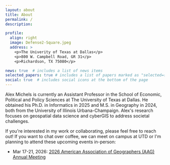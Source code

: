 ```yaml
---
layout: about
title: About
permalink: /
description:

profile:
  align: right
  image: Defense2-Square.jpeg
  address: >
    <p>The Univerity of Texas at Dallas</p>
    <p>800 W. Campbell Road, GR 31</p>
    <p>Richardson, TX 75080</p>

news: true  # includes a list of news items
selected_papers: true # includes a list of papers marked as "selected={true}"
social: true  # includes social icons at the bottom of the page
---
```


Alex Michels is currently an Assistant Professor in the School of Economic, Political and Policy Sciences at The University of Texas at Dallas. He obtained his Ph.D. in Informatics in 2025 and M.S. in Geography in 2024, both from the University of Illinois Urbana-Champaign. Alex's research focuses on geospatial data science and cyberGIS to address societal challenges.

If you're interested in my work or collaborating, please feel free to reach out! 
If you want to chat over coffee, we can meet on campus at UTD or I'm planning to attend these upcoming events in-person:

* Mar 17-21, 2026: [2026 American Association of Geographers (AAG) Annual Meeting](https://www.aag.org/events/aag2026/)
